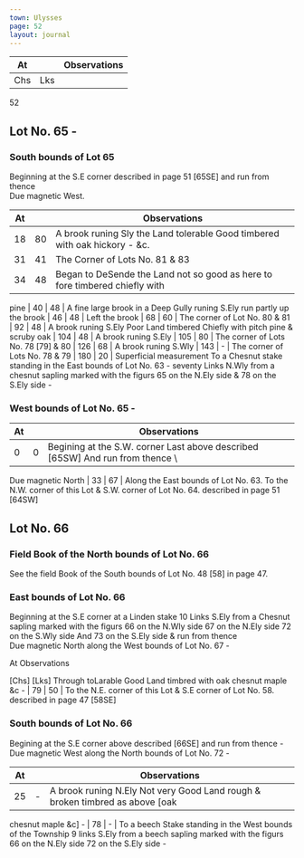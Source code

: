 ```yaml
---
town: Ulysses
page: 52
layout: journal
---
```


| At |    | Observations |
| -- | -- | ------------ |
| Chs | Lks | |

52

## Lot No. 65 -

### South bounds of Lot 65

Beginning at the S.E corner described in page 51 [65SE] and run from thence \
Due magnetic West.

| At |    | Observations |
| -- | -- | ------------ |
| 18 | 80 | A brook runing Sly the Land tolerable Good timbered with oak hickory - &c.
| 31 | 41 | The Corner of Lots No. 81 & 83
| 34 | 48 | Began to DeSende the Land not so good as here to fore timbered chiefly with
pine
| 40 | 48 | A fine large brook in a Deep Gully runing S.Ely run partly up the brook
| 46 | 48 | Left the brook
| 68 | 60 | The corner of Lot No. 80 & 81
| 92 | 48 | A brook runing S.Ely Poor Land timbered Chiefly with pitch pine & scruby oak
| 104 | 48 | A brook runing S.Ely
| 105 | 80 | The corner of Lots No. 78 [79] & 80
| 126 | 68 | A brook runing S.Wly
| 143 | - | The corner of Lots No. 78 & 79
| 180 | 20 | Superficial measurement To a Chesnut stake standing in the East bounds of Lot
No. 63 - seventy Links N.Wly from a chesnut sapling marked with the figurs 65 on the N.Ely side & 78 on the S.Ely side -

### West bounds of Lot No. 65 -

| At |    | Observations |
| -- | -- | ------------ |
| 0 | 0 | Begining at the S.W. corner Last above described [65SW] And run from thence \
Due magnetic North
| 33 | 67 | Along the East bounds of Lot No. 63. To the N.W. corner of this Lot & S.W. corner
of Lot No. 64. described in page 51 [64SW]

## Lot No. 66

### Field Book of the North bounds of Lot No. 66

See the field Book of the South bounds of Lot No. 48 [58] in page 47.

### East bounds of Lot No. 66

Beginning at the S.E corner at a Linden stake 10 Links S.Ely from a Chesnut sapling marked with the figurs 66 on the N.Wly side 67 on the N.Ely side 72 on the S.Wly side And 73 on the S.Ely side & run from thence \
Due magnetic North along the West bounds of Lot No. 67 -

At        Observations

[Chs]  [Lks]  Through toLarable Good Land timbred with oak chesnut maple &c -
| 79 | 50 | To the N.E. corner of this Lot & S.E corner of Lot No. 58. described in page 47
[58SE]

### South bounds of Lot No. 66

Begining at the S.E corner above described [66SE] and run from thence - \
Due magnetic West along the North bounds of Lot No. 72 -

| At |    | Observations |
| -- | -- | ------------ |
| 25 | - | A brook runing N.Ely Not very Good Land rough & broken timbred as above [oak
chesnut maple &c] -
| 78 | - | To a beech Stake standing in the West bounds of the Township 9 links S.Ely from
a beech sapling marked with the figurs 66 on the N.Ely side 72 on the S.Ely side -

